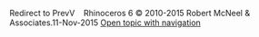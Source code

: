 ---
---

Redirect to PrevV&#160;
&#160;
Rhinoceros 6 © 2010-2015 Robert McNeel &amp; Associates.11-Nov-2015
 [Open topic with navigation](prevv.html) 

